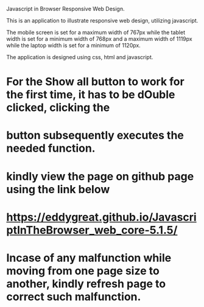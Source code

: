  Javascript in Browser Responsive Web Design.

This is an application to illustrate responsive web design, utilizing javascript.

The mobile screen is set for a maximum width of 767px while the tablet width is set for a minimum width of 768px and a maximum width of 1119px while the laptop width is set for a 
minimum of 1120px.

The application is designed using css, html and javascript.

# For the Show all button to work for the first time, it has to be dOuble clicked, clicking the 
# button subsequently executes the needed function.
# kindly view the page on github page using the link below
# https://eddygreat.github.io/JavascriptInTheBrowser_web_core-5.1.5/
# Incase of any malfunction while moving from one page size to another, kindly refresh page to correct such malfunction.
